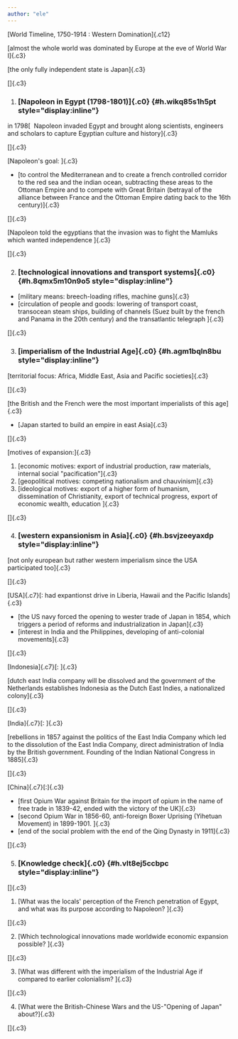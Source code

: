 ```yaml
---
author: "ele"
---
```


[World Timeline, 1750-1914 : Western Domination]{.c12}

[almost the whole world was dominated by Europe at the eve of World War
I]{.c3}

[the only fully independent state is Japan]{.c3}

[]{.c3}

1.  ### [Napoleon in Egypt (1798-1801)]{.c0} {#h.wikq85s1h5pt style="display:inline"}

in 1798[  Napoleon invaded Egypt and brought along scientists, engineers
and scholars to capture Egyptian culture and history]{.c3}

[]{.c3}

[Napoleon's goal: ]{.c3}

-   [to control the Mediterranean and to create a french controlled
    corridor to the red sea and the indian ocean, subtracting these
    areas to the Ottoman Empire and to compete with Great Britain
    (betrayal of the alliance between France and the Ottoman Empire
    dating back to the 16th century)]{.c3}

[]{.c3}

[Napoleon told the egyptians that the invasion was to fight the Mamluks
which wanted independence ]{.c3}

[]{.c3}

2.  ### [technological innovations and transport systems]{.c0} {#h.8qmx5m10n9o5 style="display:inline"}

-   [military means: breech-loading rifles, machine guns]{.c3}
-   [circulation of people and goods: lowering of transport coast,
    transocean steam ships, building of channels (Suez built by the
    french and Panama in the 20th century) and the transatlantic
    telegraph ]{.c3}

[]{.c3}

3.  ### [imperialism of the Industrial Age]{.c0} {#h.agm1bqln8bu style="display:inline"}

[territorial focus: Africa, Middle East, Asia and Pacific
societies]{.c3}

[]{.c3}

[the British and the French were the most important imperialists of this
age]{.c3}

-   [Japan started to build an empire in east Asia]{.c3}

[]{.c3}

[motives of expansion:]{.c3}

1.  [economic motives: export of industrial production, raw materials,
    internal social "pacification"]{.c3}
2.  [geopolitical motives: competing nationalism and chauvinism]{.c3}
3.  [ideological motives: export of a higher form of humanism,
    dissemination of Christianity, export of technical progress, export
    of economic wealth, education ]{.c3}

[]{.c3}

4.  ### [western expansionism in Asia]{.c0} {#h.bsvjzeeyaxdp style="display:inline"}

[not only european but rather western imperialism since the USA
participated too]{.c3}

[]{.c3}

[USA]{.c7}[: had expantionst drive in Liberia, Hawaii and the Pacific
Islands]{.c3}

-   [the US navy forced the opening to wester trade of Japan in 1854,
    which triggers a period of reforms and industrialization in
    Japan]{.c3}
-   [interest in India and the Philippines, developing of anti-colonial
    movements]{.c3}

[]{.c3}

[Indonesia]{.c7}[: ]{.c3}

[dutch east India company will be dissolved and the government of the
Netherlands establishes Indonesia as the Dutch East Indies, a
nationalized colony]{.c3}

[]{.c3}

[India]{.c7}[: ]{.c3}

[rebellions in 1857 against the politics of the East India Company which
led to the dissolution of the East India Company, direct administration
of India by the British government. Founding of the Indian National
Congress in 1885]{.c3}

[]{.c3}

[China]{.c7}[:]{.c3}

-   [first Opium War against Britain for the import of opium in the name
    of free trade in 1839-42, ended with the victory of the UK]{.c3}
-   [second Opium War in 1856-60, anti-foreign Boxer Uprising (Yihetuan
    Movement) in 1899-1901. ]{.c3}
-   [end of the social problem with the end of the Qing Dynasty in
    1911]{.c3}

[]{.c3}

5.  ### [Knowledge check]{.c0} {#h.vlt8ej5ccbpc style="display:inline"}

[]{.c3}

1.  [What was the locals' perception of the French penetration of Egypt,
    and what was its purpose according to Napoleon? ]{.c3}

[]{.c3}

2.  [Which technological innovations made worldwide economic expansion
    possible? ]{.c3}

[]{.c3}

3.  [What was different with the imperialism of the Industrial Age if
    compared to earlier colonialism? ]{.c3}

[]{.c3}

4.  [What were the British-Chinese Wars and the US-\"Opening of Japan\"
    about?]{.c3}

[]{.c3}
